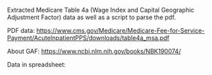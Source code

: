 Extracted Medicare Table 4a (Wage Index and Capital Geographic Adjustment Factor) data as well as a script to parse the pdf.

PDF data:
https://www.cms.gov/Medicare/Medicare-Fee-for-Service-Payment/AcuteInpatientPPS/downloads/table4a_msa.pdf

About GAF:
https://www.ncbi.nlm.nih.gov/books/NBK190074/

Data in spreadsheet:
